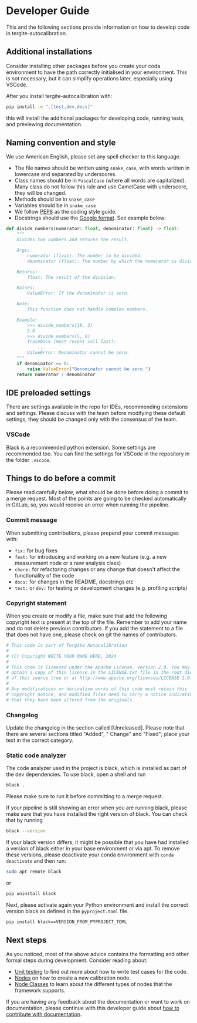 # Developer Guide

This and the following sections provide information on how to develop code in tergite-autocalibration.

## Additional installations

Consider installing other packages before you create your coda environment to have the path correctly
initialised in your environment.
This is not necessary, but it can simplify operations later, especially using VSCode.

After you install tergite-autocalibration with:

```bash
pip install -e ".[test,dev,docs]"
```

this will install the additional packages for developing code, running tests, and previewing documentation.

## Naming convention and style

We use American English, please set any spell checker to this language.

- The file names should be written using `snake_case`, with words written in lowercase and separated by underscores.
- Class names should be in `PascalCase` (where all words are capitalized). Many class do not follow this rule and use
  CamelCase with underscore, they will be changed.
- Methods should be in `snake_case`
- Variables should be in `snake_case`
- We follow [PEP8](https://peps.python.org/pep-0008/) as the coding style guide.
- Docstrings should use the [Google format](https://google.github.io/styleguide/pyguide.html#s3.8-comments-and-docstrings). See example below:

```python
def divide_numbers(numerator: float, denominator: float) -> float:
    """
    Divides two numbers and returns the result.

    Args:
        numerator (float): The number to be divided.
        denominator (float): The number by which the numerator is divided.

    Returns:
        float: The result of the division.

    Raises:
        ValueError: If the denominator is zero.

    Note:
        This function does not handle complex numbers.

    Example:
        >>> divide_numbers(10, 2)
        5.0
        >>> divide_numbers(5, 0)
        Traceback (most recent call last):
            ...
        ValueError: Denominator cannot be zero.
    """
    if denominator == 0:
        raise ValueError("Denominator cannot be zero.")
    return numerator / denominator
```

## IDE preloaded settings

There are settings available in the repo for IDEs, recommending extensions and settings.
Please discuss with the team before modifying these default settings, they should be changed only with the consensus of
the team.

### VSCode

Black is a recommended python extension.
Some settings are recommended too.
You can find the settings for VSCode in the repository in the folder `.vscode`.

## Things to do before a commit

Please read carefully below, what should be done before doing a commit to a merge request.
Most of the points are going to be checked automatically in GitLab, so, you would receive an error when running the
pipeline.

### Commit message

When submitting contributions, please prepend your commit messages with:

- `fix:` for bug fixes
- `feat:` for introducing and working on a new feature (e.g. a new measurement node or a new analysis class)
- `chore:` for refactoring changes or any change that doesn't affect the functionality of the code
- `docs:` for changes in the README, docstrings etc
- `test:` or `dev:` for testing or development changes (e.g. profiling scripts)

### Copyright statement

When you create or modify a file, make sure that add the following copyright text is present at the top of the file.
Remember to add your name and do not delete previous contributors. If you add the statement to a file that does not have
one, please check on git the names of contributors.

```python
# This code is part of Tergite Autocalibration
#
# (C) Copyright WRITE YOUR NAME HERE, 2024
#
# This code is licensed under the Apache License, Version 2.0. You may
# obtain a copy of this license in the LICENSE.txt file in the root directory
# of this source tree or at http://www.apache.org/licenses/LICENSE-2.0.
#
# Any modifications or derivative works of this code must retain this
# copyright notice, and modified files need to carry a notice indicating
# that they have been altered from the originals.
``` 

### Changelog

Update the changelog in the section called [Unreleased]. Please note that there are several sections titled "Added", "
Change" and "Fixed"; place your text in the correct category.

### Static code analyzer

The code analyzer used in the project is black, which is installed as part of the dev dependencies.
To use black, open a shell and run

```bash
black .
```

Please make sure to run it before committing to a merge request.

If your pipeline is still showing an error when you are running black, please make sure that you have installed the
right version of black.
You can check that by running

```bash
black --version
```

If your black version differs, it might be possible that you have had installed a version of black either in your base
environment or via apt.
To remove these versions, please deactivate your conda environment with `conda deactivate` and then run:

```bash
sudo apt remote black
```

or

```bash
pip uninstall black
```

Next, please activate again your Python environment and install the correct version black as defined in
the `pyproject.toml` file.

```bash
pip install black==VERSION_FROM_PYPROJECT_TOML
```

## Next steps

As you noticed, most of the above advice contains the formatting and other formal steps during development.
Consider reading about:

- [Unit testing](unit_tests.md) to find out more about how to write test cases for the code.
- [Nodes](new_node_creation.md) on how to create a new calibration node.
- [Node Classes](node_classes.md) to learn about the different types of nodes that the framework
  supports.

If you are having any feedback about the documentation or want to work on documentation, please continue with this
developer guide about [how to contribute with documentation](writing_documentation.md).